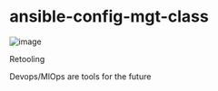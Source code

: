 # ansible-config-mgt-class
![image](https://user-images.githubusercontent.com/29310552/168498360-dd72b129-0e99-4522-bd3b-366ee660cbf6.png)

Retooling

Devops/MlOps are tools for the future

